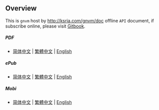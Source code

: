 Overview
---
This is `gnvm` host by <http://ksria.com/gnvm/doc> offline `API` document, if subscribe online, please visit [Gitbook](https://www.gitbook.com/book/kenshin/gnvm/details/).

##### PDF
* [简体中文](https://www.gitbook.com/download/pdf/book/kenshin/gnvm?lang=zh) | [繁體中文](https://www.gitbook.com/download/pdf/book/kenshin/gnvm?lang=zh-tw) | [English](https://www.gitbook.com/download/pdf/book/kenshin/gnvm?lang=en)

##### ePub
* [简体中文](https://www.gitbook.com/download/epub/book/kenshin/gnvm?lang=zh) | [繁體中文](https://www.gitbook.com/download/epub/book/kenshin/gnvm?lang=zh-tw) | [English](https://www.gitbook.com/download/epub/book/kenshin/gnvm?lang=en)

##### Mobi
* [简体中文](https://www.gitbook.com/download/mobi/book/kenshin/gnvm?lang=zh) | [繁體中文](https://www.gitbook.com/download/mobi/book/kenshin/gnvm?lang=zh-tw) | [English](https://www.gitbook.com/download/mobi/book/kenshin/gnvm?lang=en)
